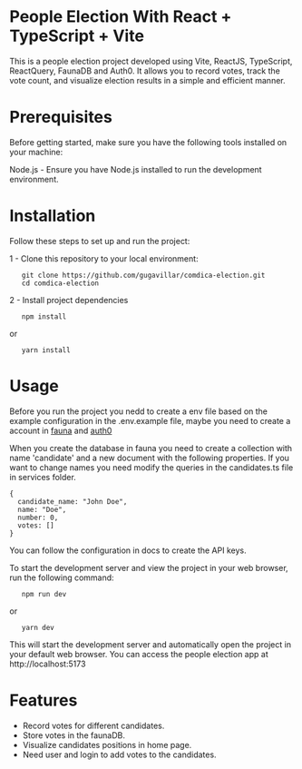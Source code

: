 # People Election With React + TypeScript + Vite

This is a people election project developed using Vite, ReactJS, TypeScript, ReactQuery, FaunaDB and Auth0. It allows you to record votes, track the vote count, and visualize election results in a simple and efficient manner.

# Prerequisites
Before getting started, make sure you have the following tools installed on your machine:

Node.js - Ensure you have Node.js installed to run the development environment.

# Installation
Follow these steps to set up and run the project:

1 - Clone this repository to your local environment:

```
   git clone https://github.com/gugavillar/comdica-election.git
   cd comdica-election
```

2 - Install project dependencies

```
   npm install
```
or
```
   yarn install
```

# Usage
Before you run the project you nedd to create a env file based on the example configuration in the .env.example file, maybe you need to create a account in [fauna](https://fauna.com/) and [auth0](https://auth0.com/)

When you create the database in fauna you need to create a collection with name 'candidate' and a new document with the following properties. If you want to change names you need modify the queries in the candidates.ts file in services folder.
```
{
  candidate_name: "John Doe",
  name: "Doe",
  number: 0,
  votes: []
}
```

You can follow the configuration in docs to create the API keys.

To start the development server and view the project in your web browser, run the following command:

```
   npm run dev
```
or
```
   yarn dev
```

This will start the development server and automatically open the project in your default web browser. You can access the people election app at http://localhost:5173

# Features
- Record votes for different candidates.
- Store votes in the faunaDB.
- Visualize candidates positions in home page.
- Need user and login to add votes to the candidates.
